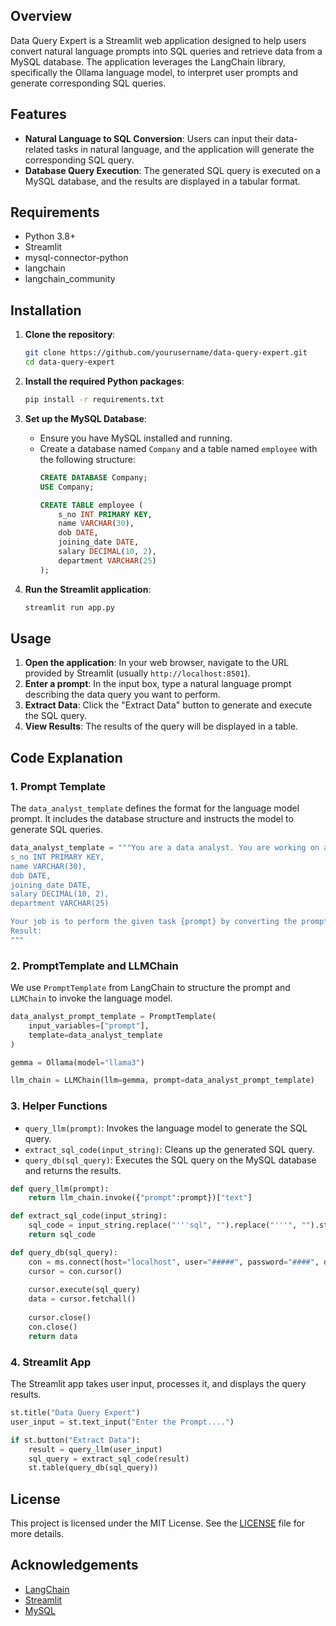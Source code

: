 ## Overview

Data Query Expert is a Streamlit web application designed to help users convert natural language prompts into SQL queries and retrieve data from a MySQL database. The application leverages the LangChain library, specifically the Ollama language model, to interpret user prompts and generate corresponding SQL queries.

## Features

- **Natural Language to SQL Conversion**: Users can input their data-related tasks in natural language, and the application will generate the corresponding SQL query.
- **Database Query Execution**: The generated SQL query is executed on a MySQL database, and the results are displayed in a tabular format.

## Requirements

- Python 3.8+
- Streamlit
- mysql-connector-python
- langchain
- langchain_community

## Installation

1. **Clone the repository**:
    ```sh
    git clone https://github.com/yourusername/data-query-expert.git
    cd data-query-expert
    ```

2. **Install the required Python packages**:
    ```sh
    pip install -r requirements.txt
    ```

3. **Set up the MySQL Database**:
    - Ensure you have MySQL installed and running.
    - Create a database named `Company` and a table named `employee` with the following structure:
      ```sql
      CREATE DATABASE Company;
      USE Company;
      
      CREATE TABLE employee (
          s_no INT PRIMARY KEY,
          name VARCHAR(30),
          dob DATE,
          joining_date DATE,
          salary DECIMAL(10, 2),
          department VARCHAR(25)
      );
      ```

4. **Run the Streamlit application**:
    ```sh
    streamlit run app.py
    ```

## Usage

1. **Open the application**: In your web browser, navigate to the URL provided by Streamlit (usually `http://localhost:8501`).
2. **Enter a prompt**: In the input box, type a natural language prompt describing the data query you want to perform.
3. **Extract Data**: Click the "Extract Data" button to generate and execute the SQL query.
4. **View Results**: The results of the query will be displayed in a table.

## Code Explanation

### 1. Prompt Template

The `data_analyst_template` defines the format for the language model prompt. It includes the database structure and instructs the model to generate SQL queries.

```python
data_analyst_template = """You are a data analyst. You are working on a database named Company, which has a table named employee and the table has the following columns,
s_no INT PRIMARY KEY,
name VARCHAR(30),
dob DATE,
joining_date DATE,
salary DECIMAL(10, 2),
department VARCHAR(25)

Your job is to perform the given task {prompt} by converting the prompt into sql queries.The result should be the sql query in single line string format excluding any sort of definition or explanation. 
Result: 
"""
```

### 2. PromptTemplate and LLMChain

We use `PromptTemplate` from LangChain to structure the prompt and `LLMChain` to invoke the language model.

```python
data_analyst_prompt_template = PromptTemplate(
    input_variables=["prompt"],
    template=data_analyst_template
)

gemma = Ollama(model="llama3")

llm_chain = LLMChain(llm=gemma, prompt=data_analyst_prompt_template)
```

### 3. Helper Functions

- `query_llm(prompt)`: Invokes the language model to generate the SQL query.
- `extract_sql_code(input_string)`: Cleans up the generated SQL query.
- `query_db(sql_query)`: Executes the SQL query on the MySQL database and returns the results.

```python
def query_llm(prompt):
    return llm_chain.invoke({"prompt":prompt})["text"]

def extract_sql_code(input_string):
    sql_code = input_string.replace("'''sql", "").replace("'''", "").strip()
    return sql_code

def query_db(sql_query):
    con = ms.connect(host="localhost", user="#####", password="####", database="Company")
    cursor = con.cursor()
    
    cursor.execute(sql_query)
    data = cursor.fetchall()
   
    cursor.close()
    con.close()
    return data
```

### 4. Streamlit App

The Streamlit app takes user input, processes it, and displays the query results.

```python
st.title("Data Query Expert")
user_input = st.text_input("Enter the Prompt....")

if st.button("Extract Data"):
    result = query_llm(user_input)
    sql_query = extract_sql_code(result)
    st.table(query_db(sql_query))
```

## License

This project is licensed under the MIT License. See the [LICENSE](LICENSE) file for more details.

## Acknowledgements

- [LangChain](https://www.langchain.com)
- [Streamlit](https://streamlit.io)
- [MySQL](https://www.mysql.com)
